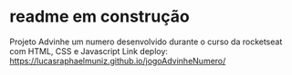 # readme em construção
Projeto Advinhe um numero desenvolvido durante o curso da rocketseat com HTML, CSS e Javascript
Link deploy: https://lucasraphaelmuniz.github.io/jogoAdvinheNumero/
